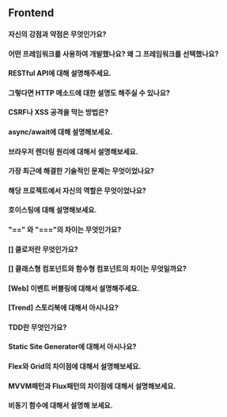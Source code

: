 ## Frontend

#### 자신의 강점과 약점은 무엇인가요?

#### 어떤 프레임워크를 사용하여 개발했나요? 왜 그 프레임워크를 선택했나요?

#### RESTful API에 대해 설명해주세요.

#### 그렇다면 HTTP 메소드에 대한 설명도 해주실 수 있나요?

#### CSRF나 XSS 공격을 막는 방법은?

#### async/await에 대해 설명해보세요.

#### 브라우저 렌더링 원리에 대해서 설명해보세요.

#### 가장 최근에 해결한 기술적인 문제는 무엇이었나요?

#### 해당 프로젝트에서 자신의 역할은 무엇이었나요?

#### 호이스팅에 대해 설명해보세요.

#### "==" 와 "==="의 차이는 무엇인가요?

#### [] 클로저란 무엇인가요?

#### [] 클래스형 컴포넌트와 함수형 컴포넌트의 차이는 무엇일까요?

#### [Web] 이벤트 버블링에 대해서 설명해주세요.

#### [Trend] 스토리북에 대해서 아시나요?

#### TDD란 무엇인가요?

#### Static Site Generator에 대해서 아시나요?

#### Flex와 Grid의 차이점에 대해서 설명해보세요.

#### MVVM패턴과 Flux패턴의 차이점에 대해서 설명해보세요.

#### 비동기 함수에 대해서 설명해 보세요.

<!-- #### -->
